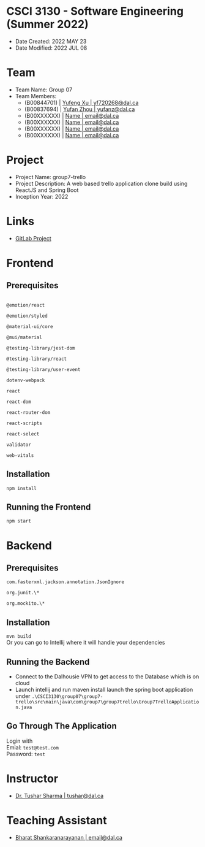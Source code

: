 # CSCI 3130 - Software Engineering (Summer 2022)

- Date Created: 2022 MAY 23
- Date Modified: 2022 JUL 08

# Team

- Team Name: Group 07
- Team Members:
  - (B00844701) | [Yufeng Xu | yf720268@dal.ca](yf720268@dal.ca)
  - (B00837694) | [Yufan Zhou | yufanz@dal.ca](yufanz@dal.ca)
  - (B00XXXXXX) | [Name | email@dal.ca](email@dal.ca)
  - (B00XXXXXX) | [Name | email@dal.ca](email@dal.ca)
  - (B00XXXXXX) | [Name | email@dal.ca](email@dal.ca)
  - (B00XXXXXX) | [Name | email@dal.ca](email@dal.ca)

# Project

- Project Name: group7-trello
- Project Description: A web based trello application clone build using ReactJS and Spring Boot
- Inception Year: 2022

# Links

- [GitLab Project](https://git.cs.dal.ca/courses/2022-summer/csci-3130/projects/group07)

# Frontend

## Prerequisites
```

@emotion/react

@emotion/styled

@material-ui/core

@mui/material

@testing-library/jest-dom

@testing-library/react

@testing-library/user-event

dotenv-webpack

react

react-dom

react-router-dom

react-scripts

react-select

validator

web-vitals
```

## Installation

`npm install`

## Running the Frontend

`npm start`

# Backend

## Prerequisites

```
com.fasterxml.jackson.annotation.JsonIgnore

org.junit.\*

org.mockito.\*

```
## Installation

`mvn build` <br>
Or you can go to Intellij where it will handle your dependencies
## Running the Backend
- Connect to the Dalhousie VPN to get access to the Database which is on cloud
- Launch intellij and run maven install launch the spring boot application under ```.\CSCI3130\group07\group7-trello\src\main\java\com\group7\group7trello\Group7TrelloApplication.java```

## Go Through The Application
Login with <br>
Emial: `test@test.com` <br>
Password: `test`
# Instructor

- [Dr. Tushar Sharma | tushar@dal.ca](tushar@dal.ca)

# Teaching Assistant

- [Bharat Shankaranarayanan | email@dal.ca](email@dal.ca)
